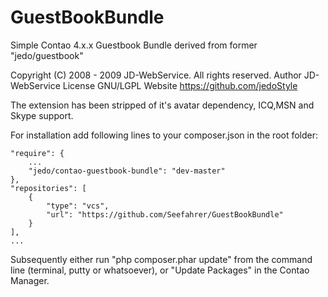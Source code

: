 # GuestBookBundle
Simple Contao 4.x.x Guestbook Bundle derived from former "jedo/guestbook"

Copyright &#40;C&#41; 2008 - 2009 JD-WebService. All rights reserved.
Author     JD-WebService
License    GNU/LGPL
Website    https://github.com/jedoStyle

The extension has been stripped of it's avatar dependency, ICQ,MSN and Skype support.

For installation add following lines to your composer.json in the root folder:

    "require": {
        ...   
        "jedo/contao-guestbook-bundle": "dev-master"
    },
    "repositories": [
        {
            "type": "vcs",
            "url": "https://github.com/Seefahrer/GuestBookBundle"
        }
    ],
    ...
    
    
    
Subsequently either run "php composer.phar update" from the command line (terminal, putty or whatsoever),
or "Update Packages" in the Contao Manager.
